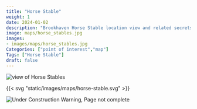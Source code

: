 ```yaml
---
title: "Horse Stable"
weight: 1
date: 2024-01-02
description: "Brookhaven Horse Stable location view and related secrets"
image: maps/horse_stables.jpg
images:
- images/maps/horse_stables.jpg
Categories: ["point of interest","map"]
Tags: ["Horse Stable"]
draft: false
--- 
```



<!-- ![LOC PIC]() -->

![view of Horse Stables](/images/maps/horse_stables.jpg)

{{< svg "static/images/maps/horse-stable.svg" >}}

![Under Construction Warning, Page not complete](/images/under_construction.png)

<!-- <hr style="background-color: #28b44c" size=8>

### CaseBook Items

- [URL](/)

<hr style="background-color: #28b44c" size=8>

### Quests

- [URL](/) -->